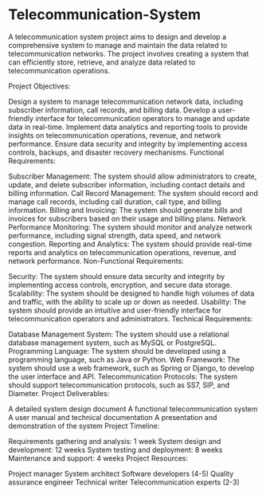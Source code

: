 # Telecommunication-System
A telecommunication system project aims to design and develop a comprehensive system to manage and maintain the data related to telecommunication networks. The project involves creating a system that can efficiently store, retrieve, and analyze data related to telecommunication operations.

Project Objectives:

Design a system to manage telecommunication network data, including subscriber information, call records, and billing data. Develop a user-friendly interface for telecommunication operators to manage and update data in real-time. Implement data analytics and reporting tools to provide insights on telecommunication operations, revenue, and network performance. Ensure data security and integrity by implementing access controls, backups, and disaster recovery mechanisms. Functional Requirements:

Subscriber Management: The system should allow administrators to create, update, and delete subscriber information, including contact details and billing information. Call Record Management: The system should record and manage call records, including call duration, call type, and billing information. Billing and Invoicing: The system should generate bills and invoices for subscribers based on their usage and billing plans. Network Performance Monitoring: The system should monitor and analyze network performance, including signal strength, data speed, and network congestion. Reporting and Analytics: The system should provide real-time reports and analytics on telecommunication operations, revenue, and network performance. Non-Functional Requirements:

Security: The system should ensure data security and integrity by implementing access controls, encryption, and secure data storage. Scalability: The system should be designed to handle high volumes of data and traffic, with the ability to scale up or down as needed. Usability: The system should provide an intuitive and user-friendly interface for telecommunication operators and administrators. Technical Requirements:

Database Management System: The system should use a relational database management system, such as MySQL or PostgreSQL. Programming Language: The system should be developed using a programming language, such as Java or Python. Web Framework: The system should use a web framework, such as Spring or Django, to develop the user interface and API. Telecommunication Protocols: The system should support telecommunication protocols, such as SS7, SIP, and Diameter. Project Deliverables:

A detailed system design document A functional telecommunication system A user manual and technical documentation A presentation and demonstration of the system Project Timeline:

Requirements gathering and analysis: 1 week System design and development: 12 weeks System testing and deployment: 8 weeks Maintenance and support: 4 weeks Project Resources:

Project manager System architect Software developers (4-5) Quality assurance engineer Technical writer Telecommunication experts (2-3)
